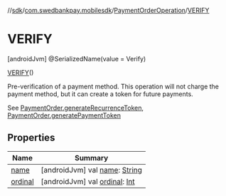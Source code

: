 //[sdk](../../../../index.md)/[com.swedbankpay.mobilesdk](../../index.md)/[PaymentOrderOperation](../index.md)/[VERIFY](index.md)



# VERIFY  
 [androidJvm] @SerializedName(value = Verify)  
  
[VERIFY](index.md)()  


Pre-verification of a payment method. This operation will not charge the payment method, but it can create a token for future payments.



See [PaymentOrder.generateRecurrenceToken](../../-payment-order/generate-recurrence-token.md), [PaymentOrder.generatePaymentToken](../../-payment-order/generate-payment-token.md)

   


## Properties  
  
|  Name |  Summary | 
|---|---|
| <a name="com.swedbankpay.mobilesdk/PaymentOrderOperation.VERIFY/name/#/PointingToDeclaration/"></a>[name](name.md)| <a name="com.swedbankpay.mobilesdk/PaymentOrderOperation.VERIFY/name/#/PointingToDeclaration/"></a> [androidJvm] val [name](name.md): [String](https://kotlinlang.org/api/latest/jvm/stdlib/kotlin/-string/index.html)   <br>|
| <a name="com.swedbankpay.mobilesdk/PaymentOrderOperation.VERIFY/ordinal/#/PointingToDeclaration/"></a>[ordinal](ordinal.md)| <a name="com.swedbankpay.mobilesdk/PaymentOrderOperation.VERIFY/ordinal/#/PointingToDeclaration/"></a> [androidJvm] val [ordinal](ordinal.md): [Int](https://kotlinlang.org/api/latest/jvm/stdlib/kotlin/-int/index.html)   <br>|

